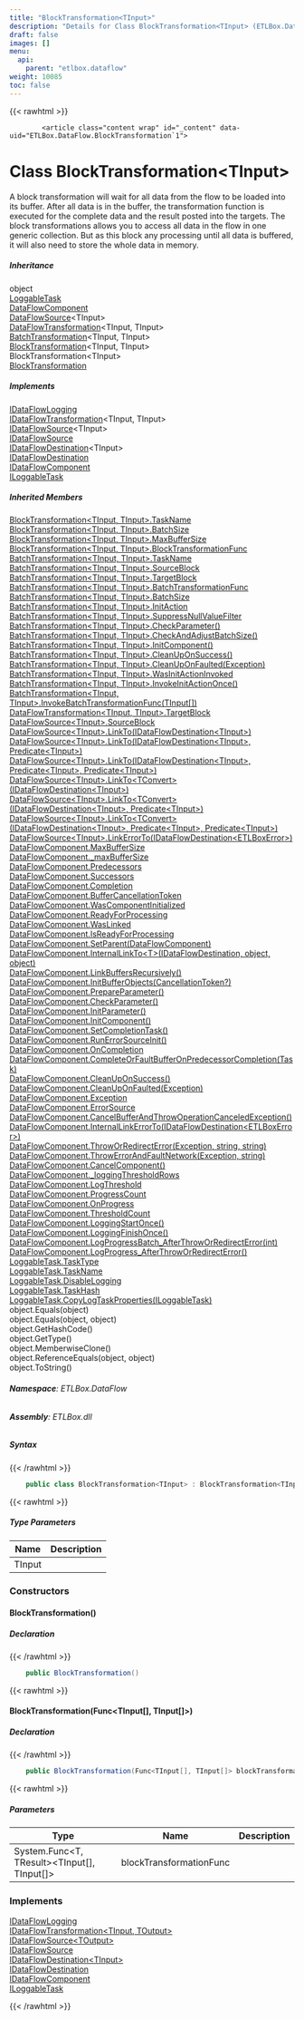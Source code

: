 ```yaml
---
title: "BlockTransformation<TInput>"
description: "Details for Class BlockTransformation<TInput> (ETLBox.DataFlow)"
draft: false
images: []
menu:
  api:
    parent: "etlbox.dataflow"
weight: 10085
toc: false
---
```


{{< rawhtml >}}

            <article class="content wrap" id="_content" data-uid="ETLBox.DataFlow.BlockTransformation`1">
  <h1 id="ETLBox_DataFlow_BlockTransformation_1" data-uid="ETLBox.DataFlow.BlockTransformation`1" class="text-break">Class BlockTransformation&lt;TInput&gt;
</h1>
  <div class="markdown level0 summary"><p>A block transformation will wait for all data from the flow to be loaded into its buffer.
After all data is in the buffer, the transformation function
is executed for the complete data and the result posted into the targets.
The block transformations allows you to access all data in the flow in one generic collection.
But as this block any processing until all data is buffered, it will also need to store the whole data in memory.</p>
</div>
  <div class="markdown level0 conceptual"></div>
  <div class="inheritance">
    <h5>Inheritance</h5>
    <div class="level0"><span class="xref">object</span></div>
    <div class="level1"><a class="xref" href="/api/etlbox/loggabletask">LoggableTask</a></div>
    <div class="level2"><a class="xref" href="/api/etlbox.dataflow/dataflowcomponent">DataFlowComponent</a></div>
    <div class="level3"><a class="xref" href="/api/etlbox.dataflow/dataflowsource-1">DataFlowSource</a>&lt;TInput&gt;</div>
    <div class="level4"><a class="xref" href="/api/etlbox.dataflow/dataflowtransformation-2">DataFlowTransformation</a>&lt;TInput, TInput&gt;</div>
    <div class="level5"><a class="xref" href="/api/etlbox.dataflow/batchtransformation-2">BatchTransformation</a>&lt;TInput, TInput&gt;</div>
    <div class="level6"><a class="xref" href="/api/etlbox.dataflow/blocktransformation-2">BlockTransformation</a>&lt;TInput, TInput&gt;</div>
    <div class="level7"><span class="xref">BlockTransformation&lt;TInput&gt;</span></div>
      <div class="level8"><a class="xref" href="/api/etlbox.dataflow/blocktransformation">BlockTransformation</a></div>
  </div>
  <div class="implements">
    <h5>Implements</h5>
    <div><a class="xref" href="/api/etlbox/idataflowlogging">IDataFlowLogging</a></div>
    <div><a class="xref" href="/api/etlbox/idataflowtransformation-2">IDataFlowTransformation</a>&lt;TInput, TInput&gt;</div>
    <div><a class="xref" href="/api/etlbox/idataflowsource-1">IDataFlowSource</a>&lt;TInput&gt;</div>
    <div><a class="xref" href="/api/etlbox/idataflowsource">IDataFlowSource</a></div>
    <div><a class="xref" href="/api/etlbox/idataflowdestination-1">IDataFlowDestination</a>&lt;TInput&gt;</div>
    <div><a class="xref" href="/api/etlbox/idataflowdestination">IDataFlowDestination</a></div>
    <div><a class="xref" href="/api/etlbox/idataflowcomponent">IDataFlowComponent</a></div>
    <div><a class="xref" href="/api/etlbox/iloggabletask">ILoggableTask</a></div>
  </div>
  <div class="inheritedMembers">
    <h5>Inherited Members</h5>
    <div>
      <a class="xref" href="/api/etlbox.dataflow/blocktransformation-2#ETLBox_DataFlow_BlockTransformation_2_TaskName">BlockTransformation&lt;TInput, TInput&gt;.TaskName</a>
    </div>
    <div>
      <a class="xref" href="/api/etlbox.dataflow/blocktransformation-2#ETLBox_DataFlow_BlockTransformation_2_BatchSize">BlockTransformation&lt;TInput, TInput&gt;.BatchSize</a>
    </div>
    <div>
      <a class="xref" href="/api/etlbox.dataflow/blocktransformation-2#ETLBox_DataFlow_BlockTransformation_2_MaxBufferSize">BlockTransformation&lt;TInput, TInput&gt;.MaxBufferSize</a>
    </div>
    <div>
      <a class="xref" href="/api/etlbox.dataflow/blocktransformation-2#ETLBox_DataFlow_BlockTransformation_2_BlockTransformationFunc">BlockTransformation&lt;TInput, TInput&gt;.BlockTransformationFunc</a>
    </div>
    <div>
      <a class="xref" href="/api/etlbox.dataflow/batchtransformation-2#ETLBox_DataFlow_BatchTransformation_2_TaskName">BatchTransformation&lt;TInput, TInput&gt;.TaskName</a>
    </div>
    <div>
      <a class="xref" href="/api/etlbox.dataflow/batchtransformation-2#ETLBox_DataFlow_BatchTransformation_2_SourceBlock">BatchTransformation&lt;TInput, TInput&gt;.SourceBlock</a>
    </div>
    <div>
      <a class="xref" href="/api/etlbox.dataflow/batchtransformation-2#ETLBox_DataFlow_BatchTransformation_2_TargetBlock">BatchTransformation&lt;TInput, TInput&gt;.TargetBlock</a>
    </div>
    <div>
      <a class="xref" href="/api/etlbox.dataflow/batchtransformation-2#ETLBox_DataFlow_BatchTransformation_2_BatchTransformationFunc">BatchTransformation&lt;TInput, TInput&gt;.BatchTransformationFunc</a>
    </div>
    <div>
      <a class="xref" href="/api/etlbox.dataflow/batchtransformation-2#ETLBox_DataFlow_BatchTransformation_2_BatchSize">BatchTransformation&lt;TInput, TInput&gt;.BatchSize</a>
    </div>
    <div>
      <a class="xref" href="/api/etlbox.dataflow/batchtransformation-2#ETLBox_DataFlow_BatchTransformation_2_InitAction">BatchTransformation&lt;TInput, TInput&gt;.InitAction</a>
    </div>
    <div>
      <a class="xref" href="/api/etlbox.dataflow/batchtransformation-2#ETLBox_DataFlow_BatchTransformation_2_SuppressNullValueFilter">BatchTransformation&lt;TInput, TInput&gt;.SuppressNullValueFilter</a>
    </div>
    <div>
      <a class="xref" href="/api/etlbox.dataflow/batchtransformation-2#ETLBox_DataFlow_BatchTransformation_2_CheckParameter">BatchTransformation&lt;TInput, TInput&gt;.CheckParameter()</a>
    </div>
    <div>
      <a class="xref" href="/api/etlbox.dataflow/batchtransformation-2#ETLBox_DataFlow_BatchTransformation_2_CheckAndAdjustBatchSize">BatchTransformation&lt;TInput, TInput&gt;.CheckAndAdjustBatchSize()</a>
    </div>
    <div>
      <a class="xref" href="/api/etlbox.dataflow/batchtransformation-2#ETLBox_DataFlow_BatchTransformation_2_InitComponent">BatchTransformation&lt;TInput, TInput&gt;.InitComponent()</a>
    </div>
    <div>
      <a class="xref" href="/api/etlbox.dataflow/batchtransformation-2#ETLBox_DataFlow_BatchTransformation_2_CleanUpOnSuccess">BatchTransformation&lt;TInput, TInput&gt;.CleanUpOnSuccess()</a>
    </div>
    <div>
      <a class="xref" href="/api/etlbox.dataflow/batchtransformation-2#ETLBox_DataFlow_BatchTransformation_2_CleanUpOnFaulted_System_Exception_">BatchTransformation&lt;TInput, TInput&gt;.CleanUpOnFaulted(Exception)</a>
    </div>
    <div>
      <a class="xref" href="/api/etlbox.dataflow/batchtransformation-2#ETLBox_DataFlow_BatchTransformation_2_WasInitActionInvoked">BatchTransformation&lt;TInput, TInput&gt;.WasInitActionInvoked</a>
    </div>
    <div>
      <a class="xref" href="/api/etlbox.dataflow/batchtransformation-2#ETLBox_DataFlow_BatchTransformation_2_InvokeInitActionOnce">BatchTransformation&lt;TInput, TInput&gt;.InvokeInitActionOnce()</a>
    </div>
    <div>
      <a class="xref" href="/api/etlbox.dataflow/batchtransformation-2#ETLBox_DataFlow_BatchTransformation_2_InvokeBatchTransformationFunc__0___">BatchTransformation&lt;TInput, TInput&gt;.InvokeBatchTransformationFunc(TInput[])</a>
    </div>
    <div>
      <a class="xref" href="/api/etlbox.dataflow/dataflowtransformation-2#ETLBox_DataFlow_DataFlowTransformation_2_TargetBlock">DataFlowTransformation&lt;TInput, TInput&gt;.TargetBlock</a>
    </div>
    <div>
      <a class="xref" href="/api/etlbox.dataflow/dataflowsource-1#ETLBox_DataFlow_DataFlowSource_1_SourceBlock">DataFlowSource&lt;TInput&gt;.SourceBlock</a>
    </div>
    <div>
      <a class="xref" href="/api/etlbox.dataflow/dataflowsource-1#ETLBox_DataFlow_DataFlowSource_1_LinkTo_ETLBox_IDataFlowDestination__0__">DataFlowSource&lt;TInput&gt;.LinkTo(IDataFlowDestination&lt;TInput&gt;)</a>
    </div>
    <div>
      <a class="xref" href="/api/etlbox.dataflow/dataflowsource-1#ETLBox_DataFlow_DataFlowSource_1_LinkTo_ETLBox_IDataFlowDestination__0__System_Predicate__0__">DataFlowSource&lt;TInput&gt;.LinkTo(IDataFlowDestination&lt;TInput&gt;, Predicate&lt;TInput&gt;)</a>
    </div>
    <div>
      <a class="xref" href="/api/etlbox.dataflow/dataflowsource-1#ETLBox_DataFlow_DataFlowSource_1_LinkTo_ETLBox_IDataFlowDestination__0__System_Predicate__0__System_Predicate__0__">DataFlowSource&lt;TInput&gt;.LinkTo(IDataFlowDestination&lt;TInput&gt;, Predicate&lt;TInput&gt;, Predicate&lt;TInput&gt;)</a>
    </div>
    <div>
      <a class="xref" href="/api/etlbox.dataflow/dataflowsource-1#ETLBox_DataFlow_DataFlowSource_1_LinkTo__1_ETLBox_IDataFlowDestination__0__">DataFlowSource&lt;TInput&gt;.LinkTo&lt;TConvert&gt;(IDataFlowDestination&lt;TInput&gt;)</a>
    </div>
    <div>
      <a class="xref" href="/api/etlbox.dataflow/dataflowsource-1#ETLBox_DataFlow_DataFlowSource_1_LinkTo__1_ETLBox_IDataFlowDestination__0__System_Predicate__0__">DataFlowSource&lt;TInput&gt;.LinkTo&lt;TConvert&gt;(IDataFlowDestination&lt;TInput&gt;, Predicate&lt;TInput&gt;)</a>
    </div>
    <div>
      <a class="xref" href="/api/etlbox.dataflow/dataflowsource-1#ETLBox_DataFlow_DataFlowSource_1_LinkTo__1_ETLBox_IDataFlowDestination__0__System_Predicate__0__System_Predicate__0__">DataFlowSource&lt;TInput&gt;.LinkTo&lt;TConvert&gt;(IDataFlowDestination&lt;TInput&gt;, Predicate&lt;TInput&gt;, Predicate&lt;TInput&gt;)</a>
    </div>
    <div>
      <a class="xref" href="/api/etlbox.dataflow/dataflowsource-1#ETLBox_DataFlow_DataFlowSource_1_LinkErrorTo_ETLBox_IDataFlowDestination_ETLBox_ETLBoxError__">DataFlowSource&lt;TInput&gt;.LinkErrorTo(IDataFlowDestination&lt;ETLBoxError&gt;)</a>
    </div>
    <div>
      <a class="xref" href="/api/etlbox.dataflow/dataflowcomponent#ETLBox_DataFlow_DataFlowComponent_MaxBufferSize">DataFlowComponent.MaxBufferSize</a>
    </div>
    <div>
      <a class="xref" href="/api/etlbox.dataflow/dataflowcomponent#ETLBox_DataFlow_DataFlowComponent__maxBufferSize">DataFlowComponent._maxBufferSize</a>
    </div>
    <div>
      <a class="xref" href="/api/etlbox.dataflow/dataflowcomponent#ETLBox_DataFlow_DataFlowComponent_Predecessors">DataFlowComponent.Predecessors</a>
    </div>
    <div>
      <a class="xref" href="/api/etlbox.dataflow/dataflowcomponent#ETLBox_DataFlow_DataFlowComponent_Successors">DataFlowComponent.Successors</a>
    </div>
    <div>
      <a class="xref" href="/api/etlbox.dataflow/dataflowcomponent#ETLBox_DataFlow_DataFlowComponent_Completion">DataFlowComponent.Completion</a>
    </div>
    <div>
      <a class="xref" href="/api/etlbox.dataflow/dataflowcomponent#ETLBox_DataFlow_DataFlowComponent_BufferCancellationToken">DataFlowComponent.BufferCancellationToken</a>
    </div>
    <div>
      <a class="xref" href="/api/etlbox.dataflow/dataflowcomponent#ETLBox_DataFlow_DataFlowComponent_WasComponentInitialized">DataFlowComponent.WasComponentInitialized</a>
    </div>
    <div>
      <a class="xref" href="/api/etlbox.dataflow/dataflowcomponent#ETLBox_DataFlow_DataFlowComponent_ReadyForProcessing">DataFlowComponent.ReadyForProcessing</a>
    </div>
    <div>
      <a class="xref" href="/api/etlbox.dataflow/dataflowcomponent#ETLBox_DataFlow_DataFlowComponent_WasLinked">DataFlowComponent.WasLinked</a>
    </div>
    <div>
      <a class="xref" href="/api/etlbox.dataflow/dataflowcomponent#ETLBox_DataFlow_DataFlowComponent_IsReadyForProcessing">DataFlowComponent.IsReadyForProcessing</a>
    </div>
    <div>
      <a class="xref" href="/api/etlbox.dataflow/dataflowcomponent#ETLBox_DataFlow_DataFlowComponent_SetParent_ETLBox_DataFlow_DataFlowComponent_">DataFlowComponent.SetParent(DataFlowComponent)</a>
    </div>
    <div>
      <a class="xref" href="/api/etlbox.dataflow/dataflowcomponent#ETLBox_DataFlow_DataFlowComponent_InternalLinkTo__1_ETLBox_IDataFlowDestination_System_Object_System_Object_">DataFlowComponent.InternalLinkTo&lt;T&gt;(IDataFlowDestination, object, object)</a>
    </div>
    <div>
      <a class="xref" href="/api/etlbox.dataflow/dataflowcomponent#ETLBox_DataFlow_DataFlowComponent_LinkBuffersRecursively">DataFlowComponent.LinkBuffersRecursively()</a>
    </div>
    <div>
      <a class="xref" href="/api/etlbox.dataflow/dataflowcomponent#ETLBox_DataFlow_DataFlowComponent_InitBufferObjects_System_Nullable_System_Threading_CancellationToken__">DataFlowComponent.InitBufferObjects(CancellationToken?)</a>
    </div>
    <div>
      <a class="xref" href="/api/etlbox.dataflow/dataflowcomponent#ETLBox_DataFlow_DataFlowComponent_PrepareParameter">DataFlowComponent.PrepareParameter()</a>
    </div>
    <div>
      <a class="xref" href="/api/etlbox.dataflow/dataflowcomponent#ETLBox_DataFlow_DataFlowComponent_CheckParameter">DataFlowComponent.CheckParameter()</a>
    </div>
    <div>
      <a class="xref" href="/api/etlbox.dataflow/dataflowcomponent#ETLBox_DataFlow_DataFlowComponent_InitParameter">DataFlowComponent.InitParameter()</a>
    </div>
    <div>
      <a class="xref" href="/api/etlbox.dataflow/dataflowcomponent#ETLBox_DataFlow_DataFlowComponent_InitComponent">DataFlowComponent.InitComponent()</a>
    </div>
    <div>
      <a class="xref" href="/api/etlbox.dataflow/dataflowcomponent#ETLBox_DataFlow_DataFlowComponent_SetCompletionTask">DataFlowComponent.SetCompletionTask()</a>
    </div>
    <div>
      <a class="xref" href="/api/etlbox.dataflow/dataflowcomponent#ETLBox_DataFlow_DataFlowComponent_RunErrorSourceInit">DataFlowComponent.RunErrorSourceInit()</a>
    </div>
    <div>
      <a class="xref" href="/api/etlbox.dataflow/dataflowcomponent#ETLBox_DataFlow_DataFlowComponent_OnCompletion">DataFlowComponent.OnCompletion</a>
    </div>
    <div>
      <a class="xref" href="/api/etlbox.dataflow/dataflowcomponent#ETLBox_DataFlow_DataFlowComponent_CompleteOrFaultBufferOnPredecessorCompletion_System_Threading_Tasks_Task_">DataFlowComponent.CompleteOrFaultBufferOnPredecessorCompletion(Task)</a>
    </div>
    <div>
      <a class="xref" href="/api/etlbox.dataflow/dataflowcomponent#ETLBox_DataFlow_DataFlowComponent_CleanUpOnSuccess">DataFlowComponent.CleanUpOnSuccess()</a>
    </div>
    <div>
      <a class="xref" href="/api/etlbox.dataflow/dataflowcomponent#ETLBox_DataFlow_DataFlowComponent_CleanUpOnFaulted_System_Exception_">DataFlowComponent.CleanUpOnFaulted(Exception)</a>
    </div>
    <div>
      <a class="xref" href="/api/etlbox.dataflow/dataflowcomponent#ETLBox_DataFlow_DataFlowComponent_Exception">DataFlowComponent.Exception</a>
    </div>
    <div>
      <a class="xref" href="/api/etlbox.dataflow/dataflowcomponent#ETLBox_DataFlow_DataFlowComponent_ErrorSource">DataFlowComponent.ErrorSource</a>
    </div>
    <div>
      <a class="xref" href="/api/etlbox.dataflow/dataflowcomponent#ETLBox_DataFlow_DataFlowComponent_CancelBufferAndThrowOperationCanceledException">DataFlowComponent.CancelBufferAndThrowOperationCanceledException()</a>
    </div>
    <div>
      <a class="xref" href="/api/etlbox.dataflow/dataflowcomponent#ETLBox_DataFlow_DataFlowComponent_InternalLinkErrorTo_ETLBox_IDataFlowDestination_ETLBox_ETLBoxError__">DataFlowComponent.InternalLinkErrorTo(IDataFlowDestination&lt;ETLBoxError&gt;)</a>
    </div>
    <div>
      <a class="xref" href="/api/etlbox.dataflow/dataflowcomponent#ETLBox_DataFlow_DataFlowComponent_ThrowOrRedirectError_System_Exception_System_String_System_String_">DataFlowComponent.ThrowOrRedirectError(Exception, string, string)</a>
    </div>
    <div>
      <a class="xref" href="/api/etlbox.dataflow/dataflowcomponent#ETLBox_DataFlow_DataFlowComponent_ThrowErrorAndFaultNetwork_System_Exception_System_String_">DataFlowComponent.ThrowErrorAndFaultNetwork(Exception, string)</a>
    </div>
    <div>
      <a class="xref" href="/api/etlbox.dataflow/dataflowcomponent#ETLBox_DataFlow_DataFlowComponent_CancelComponent">DataFlowComponent.CancelComponent()</a>
    </div>
    <div>
      <a class="xref" href="/api/etlbox.dataflow/dataflowcomponent#ETLBox_DataFlow_DataFlowComponent__loggingThresholdRows">DataFlowComponent._loggingThresholdRows</a>
    </div>
    <div>
      <a class="xref" href="/api/etlbox.dataflow/dataflowcomponent#ETLBox_DataFlow_DataFlowComponent_LogThreshold">DataFlowComponent.LogThreshold</a>
    </div>
    <div>
      <a class="xref" href="/api/etlbox.dataflow/dataflowcomponent#ETLBox_DataFlow_DataFlowComponent_ProgressCount">DataFlowComponent.ProgressCount</a>
    </div>
    <div>
      <a class="xref" href="/api/etlbox.dataflow/dataflowcomponent#ETLBox_DataFlow_DataFlowComponent_OnProgress">DataFlowComponent.OnProgress</a>
    </div>
    <div>
      <a class="xref" href="/api/etlbox.dataflow/dataflowcomponent#ETLBox_DataFlow_DataFlowComponent_ThresholdCount">DataFlowComponent.ThresholdCount</a>
    </div>
    <div>
      <a class="xref" href="/api/etlbox.dataflow/dataflowcomponent#ETLBox_DataFlow_DataFlowComponent_LoggingStartOnce">DataFlowComponent.LoggingStartOnce()</a>
    </div>
    <div>
      <a class="xref" href="/api/etlbox.dataflow/dataflowcomponent#ETLBox_DataFlow_DataFlowComponent_LoggingFinishOnce">DataFlowComponent.LoggingFinishOnce()</a>
    </div>
    <div>
      <a class="xref" href="/api/etlbox.dataflow/dataflowcomponent#ETLBox_DataFlow_DataFlowComponent_LogProgressBatch_AfterThrowOrRedirectError_System_Int32_">DataFlowComponent.LogProgressBatch_AfterThrowOrRedirectError(int)</a>
    </div>
    <div>
      <a class="xref" href="/api/etlbox.dataflow/dataflowcomponent#ETLBox_DataFlow_DataFlowComponent_LogProgress_AfterThrowOrRedirectError">DataFlowComponent.LogProgress_AfterThrowOrRedirectError()</a>
    </div>
    <div>
      <a class="xref" href="/api/etlbox/loggabletask#ETLBox_LoggableTask_TaskType">LoggableTask.TaskType</a>
    </div>
    <div>
      <a class="xref" href="/api/etlbox/loggabletask#ETLBox_LoggableTask_TaskName">LoggableTask.TaskName</a>
    </div>
    <div>
      <a class="xref" href="/api/etlbox/loggabletask#ETLBox_LoggableTask_DisableLogging">LoggableTask.DisableLogging</a>
    </div>
    <div>
      <a class="xref" href="/api/etlbox/loggabletask#ETLBox_LoggableTask_TaskHash">LoggableTask.TaskHash</a>
    </div>
    <div>
      <a class="xref" href="/api/etlbox/loggabletask#ETLBox_LoggableTask_CopyLogTaskProperties_ETLBox_ILoggableTask_">LoggableTask.CopyLogTaskProperties(ILoggableTask)</a>
    </div>
    <div>
      <span class="xref">object.Equals(object)</span>
    </div>
    <div>
      <span class="xref">object.Equals(object, object)</span>
    </div>
    <div>
      <span class="xref">object.GetHashCode()</span>
    </div>
    <div>
      <span class="xref">object.GetType()</span>
    </div>
    <div>
      <span class="xref">object.MemberwiseClone()</span>
    </div>
    <div>
      <span class="xref">object.ReferenceEquals(object, object)</span>
    </div>
    <div>
      <span class="xref">object.ToString()</span>
    </div>
  </div>
<h6><strong>Namespace</strong>: ETLBox.DataFlow</h6>
  <h6><strong>Assembly</strong>: ETLBox.dll</h6>
  <h5 id="ETLBox_DataFlow_BlockTransformation_1_syntax">Syntax</h5>
{{< /rawhtml >}}

```C#
    public class BlockTransformation<TInput> : BlockTransformation<TInput, TInput>, IDataFlowLogging, IDataFlowTransformation<TInput, TInput>, IDataFlowSource<TInput>, IDataFlowSource, IDataFlowDestination<TInput>, IDataFlowDestination, IDataFlowComponent, ILoggableTask
```

{{< rawhtml >}}
  <h5 class="typeParameters">Type Parameters</h5>
  <table class="table table-bordered table-striped table-condensed">
    <thead>
      <tr>
        <th>Name</th>
        <th>Description</th>
      </tr>
    </thead>
    <tbody>
      <tr>
        <td><span class="parametername">TInput</span></td>
        <td></td>
      </tr>
    </tbody>
  </table>
  <h3 id="constructors">Constructors
</h3>
  <a id="ETLBox_DataFlow_BlockTransformation_1__ctor_" data-uid="ETLBox.DataFlow.BlockTransformation`1.#ctor*"></a>
  <h4 id="ETLBox_DataFlow_BlockTransformation_1__ctor" data-uid="ETLBox.DataFlow.BlockTransformation`1.#ctor">BlockTransformation()</h4>
  <div class="markdown level1 summary"></div>
  <div class="markdown level1 conceptual"></div>
  <h5 class="declaration">Declaration</h5>
{{< /rawhtml >}}

```C#
    public BlockTransformation()
```

{{< rawhtml >}}
  <a id="ETLBox_DataFlow_BlockTransformation_1__ctor_" data-uid="ETLBox.DataFlow.BlockTransformation`1.#ctor*"></a>
  <h4 id="ETLBox_DataFlow_BlockTransformation_1__ctor_System_Func__0____0____" data-uid="ETLBox.DataFlow.BlockTransformation`1.#ctor(System.Func{`0[],`0[]})">BlockTransformation(Func&lt;TInput[], TInput[]&gt;)</h4>
  <div class="markdown level1 summary"></div>
  <div class="markdown level1 conceptual"></div>
  <h5 class="declaration">Declaration</h5>
{{< /rawhtml >}}

```C#
    public BlockTransformation(Func<TInput[], TInput[]> blockTransformationFunc)
```

{{< rawhtml >}}
  <h5 class="parameters">Parameters</h5>
  <table class="table table-bordered table-striped table-condensed">
    <thead>
      <tr>
        <th>Type</th>
        <th>Name</th>
        <th>Description</th>
      </tr>
    </thead>
    <tbody>
      <tr>
        <td><span class="xref">System.Func&lt;T, TResult&gt;</span>&lt;TInput[], TInput[]&gt;</td>
        <td><span class="parametername">blockTransformationFunc</span></td>
        <td></td>
      </tr>
    </tbody>
  </table>
  <h3 id="implements">Implements</h3>
  <div>
      <a class="xref" href="/api/etlbox/idataflowlogging">IDataFlowLogging</a>
  </div>
  <div>
      <a class="xref" href="/api/etlbox/idataflowtransformation-2">IDataFlowTransformation&lt;TInput, TOutput&gt;</a>
  </div>
  <div>
      <a class="xref" href="/api/etlbox/idataflowsource-1">IDataFlowSource&lt;TOutput&gt;</a>
  </div>
  <div>
      <a class="xref" href="/api/etlbox/idataflowsource">IDataFlowSource</a>
  </div>
  <div>
      <a class="xref" href="/api/etlbox/idataflowdestination-1">IDataFlowDestination&lt;TInput&gt;</a>
  </div>
  <div>
      <a class="xref" href="/api/etlbox/idataflowdestination">IDataFlowDestination</a>
  </div>
  <div>
      <a class="xref" href="/api/etlbox/idataflowcomponent">IDataFlowComponent</a>
  </div>
  <div>
      <a class="xref" href="/api/etlbox/iloggabletask">ILoggableTask</a>
  </div>

{{< /rawhtml >}}
